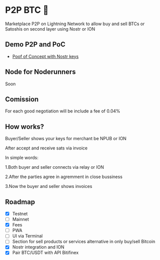 # P2P BTC 🔑
Marketplace P2P on Lightning Network to allow buy and sell BTCs or Satoshis on second layer using Nostr or ION

## Demo P2P and PoC

- [Poof of Concept with Nostr keys](https://github.com/AreaLayer/P2PBTC-PoC)

## Node for Noderunners

Soon 

## Comission

For each good negotiation will be include  a fee of 0.04% 

## How works? 

Buyer/Seller shows your keys for merchant be NPUB or ION

After accept and receive sats via invoice

In simple words:

1.Both buyer and seller connects via relay or ION

2.After the parties agree in agremment in close bussiness

3.Now the buyer and seller shows invoices

## Roadmap

- [X] Testnet
- [ ] Mainnet
- [X] Fees
- [ ] PWA
- [ ] UI via Terminal
- [ ] Section for sell products or services alternative in only buy/sell Bitcoin
- [x] Nostr integration and  ION
- [X] Pair BTC/USDT with API Bitifinex
